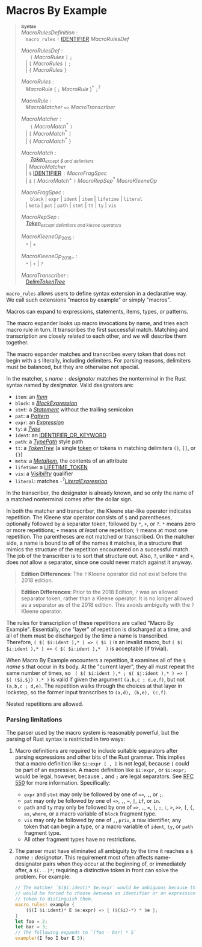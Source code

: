 # Macros By Example

> **<sup>Syntax</sup>**\
> _MacroRulesDefinition_ :\
> &nbsp;&nbsp; `macro_rules` `!` [IDENTIFIER] _MacroRulesDef_
>
> _MacroRulesDef_ :\
> &nbsp;&nbsp; &nbsp;&nbsp; `(` _MacroRules_ `)` `;`\
> &nbsp;&nbsp; | `[` _MacroRules_ `]` `;`\
> &nbsp;&nbsp; | `{` _MacroRules_ `}`
>
> _MacroRules_ :\
> &nbsp;&nbsp; _MacroRule_ ( `;` _MacroRule_ )<sup>\*</sup> `;`<sup>?</sup>
>
> _MacroRule_ :\
> &nbsp;&nbsp; _MacroMatcher_ `=>` _MacroTranscriber_
>
> _MacroMatcher_ :\
> &nbsp;&nbsp; &nbsp;&nbsp; `(` _MacroMatch_<sup>\*</sup> `)`\
> &nbsp;&nbsp; | `[` _MacroMatch_<sup>\*</sup> `]`\
> &nbsp;&nbsp; | `{` _MacroMatch_<sup>\*</sup> `}`
>
> _MacroMatch_ :\
> &nbsp;&nbsp; &nbsp;&nbsp; [_Token_]<sub>_except $ and delimiters_</sub>\
> &nbsp;&nbsp; | _MacroMatcher_\
> &nbsp;&nbsp; | `$` [IDENTIFIER] `:` _MacroFragSpec_\
> &nbsp;&nbsp; | `$` `(` _MacroMatch_<sup>+</sup> `)` _MacroRepSep_<sup>?</sup> _MacroKleeneOp_
>
> _MacroFragSpec_ :\
> &nbsp;&nbsp; &nbsp;&nbsp; `block` | `expr` | `ident` | `item` | `lifetime` | `literal`\
> &nbsp;&nbsp; | `meta` | `pat` | `path` | `stmt` | `tt` | `ty` | `vis`
>
> _MacroRepSep_ :\
> &nbsp;&nbsp; [_Token_]<sub>_except delimiters and kleene operators_</sub>
>
> _MacroKleeneOp_<sub>2015</sub> :\
> &nbsp;&nbsp; `*` | `+`
>
> _MacroKleeneOp_<sub>2018+</sub> :\
> &nbsp;&nbsp; `*` | `+` | `?`
>
> _MacroTranscriber_ :\
> &nbsp;&nbsp; [_DelimTokenTree_]

`macro_rules` allows users to define syntax extension in a declarative way.  We
call such extensions "macros by example" or simply "macros".

Macros can expand to expressions, statements, items, types, or patterns.

The macro expander looks up macro invocations by name, and tries each macro
rule in turn. It transcribes the first successful match. Matching and
transcription are closely related to each other, and we will describe them
together.

The macro expander matches and transcribes every token that does not begin with
a `$` literally, including delimiters. For parsing reasons, delimiters must be
balanced, but they are otherwise not special.

In the matcher, `$` _name_ `:` _designator_ matches the nonterminal in the Rust
syntax named by _designator_. Valid designators are:

* `item`: an [_Item_]
* `block`: a [_BlockExpression_]
* `stmt`: a [_Statement_] without the trailing semicolon
* `pat`: a [_Pattern_]
* `expr`: an [_Expression_]
* `ty`: a [_Type_]
* `ident`: an [IDENTIFIER_OR_KEYWORD]
* `path`: a [_TypePath_] style path
* `tt`: a [_TokenTree_]&nbsp;(a single [token] or tokens in matching delimiters `()`, `[]`, or `{}`)
* `meta`: a [_MetaItem_], the contents of an attribute
* `lifetime`: a [LIFETIME_TOKEN]
* `vis`: a [_Visibility_] qualifier
* `literal`: matches `-`<sup>?</sup>[_LiteralExpression_]

[IDENTIFIER]: identifiers.html
[IDENTIFIER_OR_KEYWORD]: identifiers.html
[LIFETIME_TOKEN]: tokens.html#lifetimes-and-loop-labels
[_BlockExpression_]: expressions/block-expr.html
[_Expression_]: expressions.html
[_Item_]: items.html
[_LiteralExpression_]: expressions/literal-expr.html
[_MetaItem_]: attributes.html
[_Pattern_]: patterns.html
[_Statement_]: statements.html
[_TokenTree_]: macros.html#macro-invocation
[_TypePath_]: paths.html#paths-in-types
[_Type_]: types.html#type-expressions
[_Visibility_]: visibility-and-privacy.html
[token]: tokens.html

In the transcriber, the
designator is already known, and so only the name of a matched nonterminal comes
after the dollar sign.

In both the matcher and transcriber, the Kleene star-like operator indicates
repetition. The Kleene star operator consists of `$` and parentheses,
optionally followed by a separator token, followed by `*`, `+`, or `?`. `*`
means zero or more repetitions; `+` means _at least_ one repetition; `?` means
at most one repetition. The parentheses are not matched or transcribed. On the
matcher side, a name is bound to _all_ of the names it matches, in a structure
that mimics the structure of the repetition encountered on a successful match.
The job of the transcriber is to sort that structure out. Also, `?`, unlike `*`
and `+`, does _not_ allow a separator, since one could never match against it
anyway.

> **Edition Differences**: The `?` Kleene operator did not exist before the
> 2018 edition.

> **Edition Differences**: Prior to the 2018 Edition, `?` was an allowed
> separator token, rather than a Kleene operator. It is no longer allowed as a
> separator as of the 2018 edition. This avoids ambiguity with the `?` Kleene
> operator.

The rules for transcription of these repetitions are called "Macro By Example".
Essentially, one "layer" of repetition is discharged at a time, and all of them
must be discharged by the time a name is transcribed. Therefore, `( $( $i:ident
),* ) => ( $i )` is an invalid macro, but `( $( $i:ident ),* ) => ( $( $i:ident
),*  )` is acceptable (if trivial).

When Macro By Example encounters a repetition, it examines all of the `$`
_name_ s that occur in its body. At the "current layer", they all must repeat
the same number of times, so ` ( $( $i:ident ),* ; $( $j:ident ),* ) => ( $(
($i,$j) ),* )` is valid if given the argument `(a,b,c ; d,e,f)`, but not
`(a,b,c ; d,e)`. The repetition walks through the choices at that layer in
lockstep, so the former input transcribes to `(a,d), (b,e), (c,f)`.

Nested repetitions are allowed.

### Parsing limitations

The parser used by the macro system is reasonably powerful, but the parsing of
Rust syntax is restricted in two ways:

1. Macro definitions are required to include suitable separators after parsing
   expressions and other bits of the Rust grammar. This implies that
   a macro definition like `$i:expr [ , ]` is not legal, because `[` could be part
   of an expression. A macro definition like `$i:expr,` or `$i:expr;` would be legal,
   however, because `,` and `;` are legal separators. See [RFC 550] for more information.
   Specifically:

   * `expr` and `stmt` may only be followed by one of `=>`, `,`, or `;`.
   * `pat` may only be followed by one of `=>`, `,`, `=`, `|`, `if`, or `in`.
   * `path` and `ty` may only be followed by one of `=>`, `,`, `=`, `|`, `;`,
     `:`, `>`, `>>`, `[`, `{`, `as`, `where`, or a macro variable of `block`
     fragment type.
   * `vis` may only be followed by one of `,`, `priv`, a raw identifier, any
     token that can begin a type, or a macro variable of `ident`, `ty`, or
     `path` fragment type.
   * All other fragment types have no restrictions.

2. The parser must have eliminated all ambiguity by the time it reaches a `$`
   _name_ `:` _designator_. This requirement most often affects name-designator
   pairs when they occur at the beginning of, or immediately after, a `$(...)*`;
   requiring a distinctive token in front can solve the problem. For example:

   ```rust
   // The matcher `$($i:ident)* $e:expr` would be ambiguous because the parser
   // would be forced to choose between an identifier or an expression. Use some
   // token to distinguish them.
   macro_rules! example {
       ($(I $i:ident)* E $e:expr) => { ($($i)-*) * $e };
   }
   let foo = 2;
   let bar = 3;
   // The following expands to `(foo - bar) * 5`
   example!(I foo I bar E 5);
   ```

[RFC 550]: https://github.com/rust-lang/rfcs/blob/master/text/0550-macro-future-proofing.md
[_DelimTokenTree_]: macros.html
[_Token_]: tokens.html

